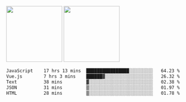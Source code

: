<img src="https://github-readme-stats.vercel.app/api?username=Dream4ever&count_private=true&show_icons=true&theme=tokyonight" height="150" /> <img src="https://github-readme-stats.vercel.app/api/top-langs/?username=Dream4ever&count_private=true&show_icons=true&theme=tokyonight&langs_count=5&layout=compact" height="150" />

<!--START_SECTION:waka-->

```txt
JavaScript    17 hrs 13 mins  ████████████████░░░░░░░░░   64.23 %
Vue.js        7 hrs 3 mins    ██████▓░░░░░░░░░░░░░░░░░░   26.32 %
Text          38 mins         ▓░░░░░░░░░░░░░░░░░░░░░░░░   02.38 %
JSON          31 mins         ▒░░░░░░░░░░░░░░░░░░░░░░░░   01.97 %
HTML          28 mins         ▒░░░░░░░░░░░░░░░░░░░░░░░░   01.78 %
```

<!--END_SECTION:waka-->
